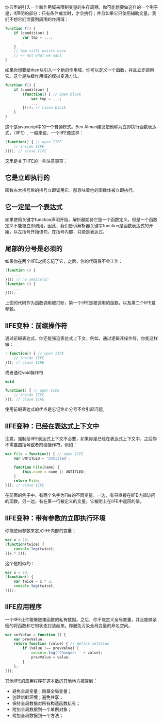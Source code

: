 你典型的引入一个新作用域来限制变量的生存周期。你可能想要做这样的一个例子是，if声明的部分：只有条件成立时，才会执行；并且如果它只使用辅助变量，我们不想它们泄露到周围的作用域：

``` javascript
function f() {
    if (condition) {
        var tmp = ...;
        ...
    }
    // tmp still exists here
    // => not what we want
}
```

如果你想要给then块引入一个新的作用域，你可以定义一个函数，并且立即调用它。这个是块级作用域的模拟变通方法。

``` javascript
function f() {
    if (condition) {
        (function() { // open block
            var tmp = ...;
            ...
        }()); // close block
    }
}
```

这个是javascript中的一个普通模式。Ben Alman建议把他称为立即执行函数表达式，（IIFE）, 一般来说，一个IIFE像这样：

``` javascript
(function() { // open IIFE
    // inside IIFE
}()); // close IIFE
```

这里是关于IIFE的一些注意事项：

## 它是立即执行的

函数右大括号后的括号立即调用它。那意味着他的函数体被立即执行。

## 它一定是一个表达式

如果使用关键字function声明开始，解析器期待它是一个函数定义。但是一个函数定义不能被立即调用。因此，我们告诉解析器关键字function是函数表达式的开始，以左括号开始语句。在括号内部，只能是表达式。

## 尾部的分号是必须的

如果你在两个IIFE之间忘记了它，之后，你的代码将不会工作：

``` javascript
(function () {
    ...
}()) // no semicolon
(function () {
    ...
}());
```

上面的代码作为函数调用被打断，第一个IIFE是被调用的函数，以及第二个IIFE是参数。


## IIFE变种：前缀操作符

通过前缀表达式，你还能强迫表达式上下文。例如，通过逻辑非操作符，你能这样做：

``` javascript
! function() { // open IIFE
    // inside IIFE
}(); // close IIFE
```

或者通过void操作符

``` javascript
void

function() { // open IIFE
    // inside IIFE
}(); // close IIFE
```

使用前缀表达式的优点是忘记终止分号不会引起问题。

## IIFE变种：已经在表达式上下文中

注意，强制给IIFE表达式上下文不必要，如果你是已经在表达式上下文中，之后你不需要圆括号或者前缀操作符，例如：

``` javascript
var File = function() { // open IIFE
    var UNTITLED = 'Untitled';

    function File(name) {
        this.name = name || UNTITLED;
    }
    return File;
}(); // close IIFE
```

在前面的例子中，有两个名字为File的不同变量。一边，有只直接在IIFE内部访问的函数。另一边，有在第一行被定义的变量。它被附上在IIFE中返回的值。

## IIFE变种：带有参数的立即执行环境

你能使用参数来定义IIFE内部的变量；

``` javascript
var x = 23;
(function(twice) {
    console.log(twice);
}(x * 2));
```

这个是相似的：

``` javascript
var x = 23;
(function() {
    var twice = x * 2;
    console.log(twice);
}());
```

## IIFE应用程序

一个IIFE让你能够链接函数的私有数据。之后，你不能定义全局变量，并且能够紧密的将函数和它的状态封装起来。你避免污染全局变量的命名空间。

```javascript
var setValue = function () {
    var prevValue;
    return function (value) { // define setValue
        if (value !== prevValue) {
            console.log('Changed: ' + value);
            prevValue = value;
        }
    };
}();
```

其他IIFE的应用程序在这本数的其他地方被提到：

* 避免全局变量；隐藏全局变量；
* 创建新鲜环境；避免共享；
* 保持全局数据对所有构造函数私有；
* 附加全局数据到一个单例对象；
* 附加全局数据到一个方法；